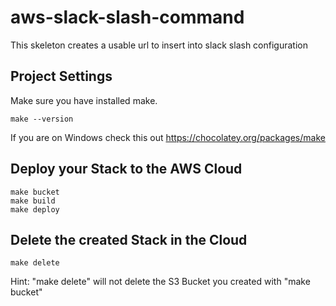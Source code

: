 # aws-slack-slash-command
This skeleton creates a usable url to insert into slack slash configuration
## Project Settings
Make sure you have installed make.
```
make --version
```
If you are on Windows check this out https://chocolatey.org/packages/make
## Deploy your Stack to the AWS Cloud
```
make bucket
make build
make deploy
```
## Delete the created Stack in the Cloud
```
make delete
```
Hint: "make delete" will not delete the S3 Bucket you created with "make bucket"